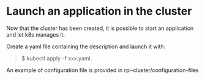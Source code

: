 
# Launch an application in the cluster

Now that the cluster has been created, it is possible to start an application and let k8s manages it.

Create a yaml file containing the description and launch it with:


> $ kubectl apply -f xxx.yaml.

An example of configuration file is provided in rpi-cluster/configuration-files


